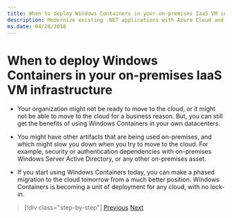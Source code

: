 ```yaml
---
title: When to deploy Windows Containers in your on-premises IaaS VM infrastructure
description: Modernize existing .NET applications with Azure Cloud and Windows containers | When to deploy Windows Containers in your on-premises IaaS VM infrastructure
ms.date: 04/28/2018
---
```

# When to deploy Windows Containers in your on-premises IaaS VM infrastructure

- Your organization might not be ready to move to the cloud, or it might not be able to move to the cloud for a business reason. But, you can still get the benefits of using Windows Containers in your own datacenters.

- You might have other artifacts that are being used on-premises, and which might slow you down when you try to move to the cloud. For example, security or authentication dependencies with on-premises Windows Server Active Directory, or any other on-premises asset.

- If you start using Windows Containers today, you can make a phased migration to the cloud tomorrow from a much better position. Windows Containers is becoming a unit of deployment for any cloud, with no lock-in.

>[!div class="step-by-step"]
>[Previous](when-not-to-deploy-to-windows-containers.md)
>[Next](when-to-deploy-windows-containers-to-azure-vms-iaas-cloud.md)
